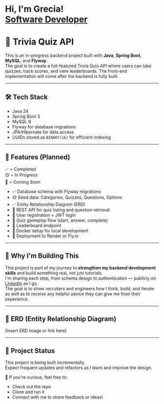 <h1>Hi, I'm Grecia! <br/><a href="https:github.com/Gigi-Pons">Software Developer</a></h1>


# 🎉 Trivia Quiz API

This is an in-progress backend project built with **Java**, **Spring Boot**, **MySQL**, and **Flyway**.  
The goal is to create a full-featured Trivia Quiz API where users can take quizzes, track scores, and view leaderboards.
The front-end implementation will come after the backend is fully built.

---

## 🛠️ Tech Stack

- Java 24
- Spring Boot 3
- MySQL 9
- Flyway for database migrations
- JPA/Hibernate for data access
- UUIDs stored as `BINARY(16)` for efficient indexing

---

## 📌 Features (Planned)

✅ = Completed  
🟡 = In Progress  
🔲 = Coming Soon

- ✅ Database schema with Flyway migrations  
- 🟡 Seed data: Categories, Quizzes, Questions, Options  
- ✅ Entity Relationship Diagram (ERD)  
- 🔲 REST API for quiz listing and question retrieval  
- 🔲 User registration + JWT login  
- 🔲 Quiz gameplay flow (start, answer, complete)  
- 🔲 Leaderboard endpoint  
- 🔲 Docker setup for local development  
- 🔲 Deployment to Render or Fly.io

---

## 🧠 Why I'm Building This

This project is part of my journey to **strengthen my backend development skills** and build something real, not just tutorials.  
I'm sharing each step, from schema design to authentication — publicly on [LinkedIn](https://www.linkedin.com/in/grecia-bueno-57a07512a/) as I go.  
The goal is to show recruiters and engineers how I think, build, and iterate as well as to receive any helpful advice they can give me from their experience.

---

## 🧩 ERD (Entity Relationship Diagram)

[Insert ERD image or link here]

---

## 🚧 Project Status

This project is being built incrementally.  
Expect frequent updates and refactors as I learn and improve the design.

📌 If you're curious, feel free to:
- Check out the repo
- Clone and run it
- Connect with me to share feedback or ideas!
